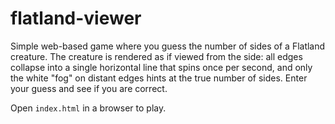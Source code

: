 # flatland-viewer

Simple web-based game where you guess the number of sides of a Flatland creature.
The creature is rendered as if viewed from the side: all edges collapse into a single horizontal line that spins once per second, and only the white "fog" on distant edges hints at the true number of sides.
Enter your guess and see if you are correct.

Open `index.html` in a browser to play.
